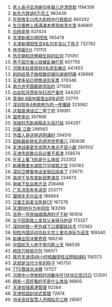 1. [老人丧子后洗碗10年替儿还清债款](https://s.weibo.com//weibo?q=%23%E8%80%81%E4%BA%BA%E4%B8%A7%E5%AD%90%E5%90%8E%E6%B4%97%E7%A2%9710%E5%B9%B4%E6%9B%BF%E5%84%BF%E8%BF%98%E6%B8%85%E5%80%BA%E6%AC%BE%23&Refer=top) 1194356
2. [新东方辞退6万员工](https://s.weibo.com//weibo?q=%23%E6%96%B0%E4%B8%9C%E6%96%B9%E8%BE%9E%E9%80%806%E4%B8%87%E5%91%98%E5%B7%A5%23&Refer=top) 983439
3. [在民族复兴伟大航程中行稳致远](https://s.weibo.com//weibo?q=%23%E5%9C%A8%E6%B0%91%E6%97%8F%E5%A4%8D%E5%85%B4%E4%BC%9F%E5%A4%A7%E8%88%AA%E7%A8%8B%E4%B8%AD%E8%A1%8C%E7%A8%B3%E8%87%B4%E8%BF%9C%23&Refer=top) 860292
4. [生日蛋糕上插满课本男孩崩溃大哭](https://s.weibo.com//weibo?q=%23%E7%94%9F%E6%97%A5%E8%9B%8B%E7%B3%95%E4%B8%8A%E6%8F%92%E6%BB%A1%E8%AF%BE%E6%9C%AC%E7%94%B7%E5%AD%A9%E5%B4%A9%E6%BA%83%E5%A4%A7%E5%93%AD%23&Refer=top) 846801
5. [白桃星座](https://s.weibo.com//weibo?q=%23%E7%99%BD%E6%A1%83%E6%98%9F%E5%BA%A7%23&Refer=top) 837424
6. [天津新增20例阳性](https://s.weibo.com//weibo?q=%23%E5%A4%A9%E6%B4%A5%E6%96%B0%E5%A2%9E20%E4%BE%8B%E9%98%B3%E6%80%A7%23&Refer=top) 765479
7. [天津新增阳性含8名10岁及以下孩子](https://s.weibo.com//weibo?q=%23%E5%A4%A9%E6%B4%A5%E6%96%B0%E5%A2%9E%E9%98%B3%E6%80%A7%E5%90%AB8%E5%90%8D10%E5%B2%81%E5%8F%8A%E4%BB%A5%E4%B8%8B%E5%AD%A9%E5%AD%90%23&Refer=top) 732782
8. [林书豪0分](https://s.weibo.com//weibo?q=%23%E6%9E%97%E4%B9%A6%E8%B1%AA0%E5%88%86%23&Refer=top) 731113
9. [热恋期和厌倦期生娃的区别](https://s.weibo.com//weibo?q=%23%E7%83%AD%E6%81%8B%E6%9C%9F%E5%92%8C%E5%8E%8C%E5%80%A6%E6%9C%9F%E7%94%9F%E5%A8%83%E7%9A%84%E5%8C%BA%E5%88%AB%23&Refer=top) 731051
10. [男子因欠香火钱被乱棒打死](https://s.weibo.com//weibo?q=%23%E7%94%B7%E5%AD%90%E5%9B%A0%E6%AC%A0%E9%A6%99%E7%81%AB%E9%92%B1%E8%A2%AB%E4%B9%B1%E6%A3%92%E6%89%93%E6%AD%BB%23&Refer=top) 607750
11. [河南本轮疫情有6名师生确诊](https://s.weibo.com//weibo?q=%23%E6%B2%B3%E5%8D%97%E6%9C%AC%E8%BD%AE%E7%96%AB%E6%83%85%E6%9C%896%E5%90%8D%E5%B8%88%E7%94%9F%E7%A1%AE%E8%AF%8A%23&Refer=top) 447453
12. [妈妈给孩子做核酸却被叫谢谢阿姨](https://s.weibo.com//weibo?q=%23%E5%A6%88%E5%A6%88%E7%BB%99%E5%AD%A9%E5%AD%90%E5%81%9A%E6%A0%B8%E9%85%B8%E5%8D%B4%E8%A2%AB%E5%8F%AB%E8%B0%A2%E8%B0%A2%E9%98%BF%E5%A7%A8%23&Refer=top) 436666
13. [天津多站已停售进京车票](https://s.weibo.com//weibo?q=%23%E5%A4%A9%E6%B4%A5%E5%A4%9A%E7%AB%99%E5%B7%B2%E5%81%9C%E5%94%AE%E8%BF%9B%E4%BA%AC%E8%BD%A6%E7%A5%A8%23&Refer=top) 378348
14. [南方连芋圆都是肉馅的](https://s.weibo.com//weibo?q=%23%E5%8D%97%E6%96%B9%E8%BF%9E%E8%8A%8B%E5%9C%86%E9%83%BD%E6%98%AF%E8%82%89%E9%A6%85%E7%9A%84%23&Refer=top) 371590
15. [白岩松评西安孕妇流产事件](https://s.weibo.com//weibo?q=%23%E7%99%BD%E5%B2%A9%E6%9D%BE%E8%AF%84%E8%A5%BF%E5%AE%89%E5%AD%95%E5%A6%87%E6%B5%81%E4%BA%A7%E4%BA%8B%E4%BB%B6%23&Refer=top) 344257
16. [青海6.9级地震震出8年逃犯](https://s.weibo.com//weibo?q=%23%E9%9D%92%E6%B5%B76.9%E7%BA%A7%E5%9C%B0%E9%9C%87%E9%9C%87%E5%87%BA8%E5%B9%B4%E9%80%83%E7%8A%AF%23&Refer=top) 337111
17. [深圳现有4例病例为同一传播链](https://s.weibo.com//weibo?q=%23%E6%B7%B1%E5%9C%B3%E7%8E%B0%E6%9C%894%E4%BE%8B%E7%97%85%E4%BE%8B%E4%B8%BA%E5%90%8C%E4%B8%80%E4%BC%A0%E6%92%AD%E9%93%BE%23&Refer=top) 323062
18. [这猫普通话过二甲了吧](https://s.weibo.com//weibo?q=%E8%BF%99%E7%8C%AB%E6%99%AE%E9%80%9A%E8%AF%9D%E8%BF%87%E4%BA%8C%E7%94%B2%E4%BA%86%E5%90%A7&Refer=top) 319061
19. [国考申论](https://s.weibo.com//weibo?q=%E5%9B%BD%E8%80%83%E7%94%B3%E8%AE%BA&Refer=top) 307896
20. [张继科念新闻稿舌头狂打结](https://s.weibo.com//weibo?q=%23%E5%BC%A0%E7%BB%A7%E7%A7%91%E5%BF%B5%E6%96%B0%E9%97%BB%E7%A8%BF%E8%88%8C%E5%A4%B4%E7%8B%82%E6%89%93%E7%BB%93%23&Refer=top) 304297
21. [刘鑫 江歌](https://s.weibo.com//weibo?q=%E5%88%98%E9%91%AB%20%E6%B1%9F%E6%AD%8C&Refer=top) 296563
22. [外国人是这样逃网课的](https://s.weibo.com//weibo?q=%23%E5%A4%96%E5%9B%BD%E4%BA%BA%E6%98%AF%E8%BF%99%E6%A0%B7%E9%80%83%E7%BD%91%E8%AF%BE%E7%9A%84%23&Refer=top) 294510
23. [田联最新排名苏炳添世界第八](https://s.weibo.com//weibo?q=%23%E7%94%B0%E8%81%94%E6%9C%80%E6%96%B0%E6%8E%92%E5%90%8D%E8%8B%8F%E7%82%B3%E6%B7%BB%E4%B8%96%E7%95%8C%E7%AC%AC%E5%85%AB%23&Refer=top) 285638
24. [天津战奥密克戎两大难点不容小觑](https://s.weibo.com//weibo?q=%23%E5%A4%A9%E6%B4%A5%E6%88%98%E5%A5%A5%E5%AF%86%E5%85%8B%E6%88%8E%E4%B8%A4%E5%A4%A7%E9%9A%BE%E7%82%B9%E4%B8%8D%E5%AE%B9%E5%B0%8F%E8%A7%91%23&Refer=top) 280502
25. [天津市民群众非必要不离津](https://s.weibo.com//weibo?q=%E5%A4%A9%E6%B4%A5%E5%B8%82%E6%B0%91%E7%BE%A4%E4%BC%97%E9%9D%9E%E5%BF%85%E8%A6%81%E4%B8%8D%E7%A6%BB%E6%B4%A5&Refer=top) 258574
26. [在天上看飞机是什么体验](https://s.weibo.com//weibo?q=%23%E5%9C%A8%E5%A4%A9%E4%B8%8A%E7%9C%8B%E9%A3%9E%E6%9C%BA%E6%98%AF%E4%BB%80%E4%B9%88%E4%BD%93%E9%AA%8C%23&Refer=top) 252302
27. [新疆赛里木湖现万华镜旋之空](https://s.weibo.com//weibo?q=%23%E6%96%B0%E7%96%86%E8%B5%9B%E9%87%8C%E6%9C%A8%E6%B9%96%E7%8E%B0%E4%B8%87%E5%8D%8E%E9%95%9C%E6%97%8B%E4%B9%8B%E7%A9%BA%23&Refer=top) 250182
28. [深圳卫健委电话发我后续来了](https://s.weibo.com//weibo?q=%23%E6%B7%B1%E5%9C%B3%E5%8D%AB%E5%81%A5%E5%A7%94%E7%94%B5%E8%AF%9D%E5%8F%91%E6%88%91%E5%90%8E%E7%BB%AD%E6%9D%A5%E4%BA%86%23&Refer=top) 236711
29. [易烊千玺年度新锐男演员](https://s.weibo.com//weibo?q=%23%E6%98%93%E7%83%8A%E5%8D%83%E7%8E%BA%E5%B9%B4%E5%BA%A6%E6%96%B0%E9%94%90%E7%94%B7%E6%BC%94%E5%91%98%23&Refer=top) 234673
30. [电梯下坠自救方法](https://s.weibo.com//weibo?q=%23%E7%94%B5%E6%A2%AF%E4%B8%8B%E5%9D%A0%E8%87%AA%E6%95%91%E6%96%B9%E6%B3%95%23&Refer=top) 208468
31. [广东凉茶有多讲究](https://s.weibo.com//weibo?q=%E5%B9%BF%E4%B8%9C%E5%87%89%E8%8C%B6%E6%9C%89%E5%A4%9A%E8%AE%B2%E7%A9%B6&Refer=top) 203771
32. [猫咪冬天也会冷](https://s.weibo.com//weibo?q=%23%E7%8C%AB%E5%92%AA%E5%86%AC%E5%A4%A9%E4%B9%9F%E4%BC%9A%E5%86%B7%23&Refer=top) 189664
33. [汉堡王和麦当劳是CP](https://s.weibo.com//weibo?q=%23%E6%B1%89%E5%A0%A1%E7%8E%8B%E5%92%8C%E9%BA%A6%E5%BD%93%E5%8A%B3%E6%98%AFCP%23&Refer=top) 187278
34. [天津6地升为中风险](https://s.weibo.com//weibo?q=%23%E5%A4%A9%E6%B4%A56%E5%9C%B0%E5%8D%87%E4%B8%BA%E4%B8%AD%E9%A3%8E%E9%99%A9%23&Refer=top) 183299
35. [吉林一市民抽烟偶遇豹子下树](https://s.weibo.com//weibo?q=%23%E5%90%89%E6%9E%97%E4%B8%80%E5%B8%82%E6%B0%91%E6%8A%BD%E7%83%9F%E5%81%B6%E9%81%87%E8%B1%B9%E5%AD%90%E4%B8%8B%E6%A0%91%23&Refer=top) 181914
36. [女子回家路上发现父亲骑马护送](https://s.weibo.com//weibo?q=%23%E5%A5%B3%E5%AD%90%E5%9B%9E%E5%AE%B6%E8%B7%AF%E4%B8%8A%E5%8F%91%E7%8E%B0%E7%88%B6%E4%BA%B2%E9%AA%91%E9%A9%AC%E6%8A%A4%E9%80%81%23&Refer=top) 173327
37. [深圳地铁一老外褪下口罩脚踩扶手](https://s.weibo.com//weibo?q=%23%E6%B7%B1%E5%9C%B3%E5%9C%B0%E9%93%81%E4%B8%80%E8%80%81%E5%A4%96%E8%A4%AA%E4%B8%8B%E5%8F%A3%E7%BD%A9%E8%84%9A%E8%B8%A9%E6%89%B6%E6%89%8B%23&Refer=top) 172062
38. [阳性外国运动员赴北京三里屯游玩为谣言](https://s.weibo.com//weibo?q=%23%E9%98%B3%E6%80%A7%E5%A4%96%E5%9B%BD%E8%BF%90%E5%8A%A8%E5%91%98%E8%B5%B4%E5%8C%97%E4%BA%AC%E4%B8%89%E9%87%8C%E5%B1%AF%E6%B8%B8%E7%8E%A9%E4%B8%BA%E8%B0%A3%E8%A8%80%23&Refer=top) 169340
39. [新疆出现冰晕奇观](https://s.weibo.com//weibo?q=%23%E6%96%B0%E7%96%86%E5%87%BA%E7%8E%B0%E5%86%B0%E6%99%95%E5%A5%87%E8%A7%82%23&Refer=top) 168236
40. [中国航天人绝不带问题上天](https://s.weibo.com//weibo?q=%23%E4%B8%AD%E5%9B%BD%E8%88%AA%E5%A4%A9%E4%BA%BA%E7%BB%9D%E4%B8%8D%E5%B8%A6%E9%97%AE%E9%A2%98%E4%B8%8A%E5%A4%A9%23&Refer=top) 166539
41. [柿饼万物皆可包](https://s.weibo.com//weibo?q=%E6%9F%BF%E9%A5%BC%E4%B8%87%E7%89%A9%E7%9A%86%E5%8F%AF%E5%8C%85&Refer=top) 166071
42. [离开天津须48小时核酸阴性证明和绿码](https://s.weibo.com//weibo?q=%23%E7%A6%BB%E5%BC%80%E5%A4%A9%E6%B4%A5%E9%A1%BB48%E5%B0%8F%E6%97%B6%E6%A0%B8%E9%85%B8%E9%98%B4%E6%80%A7%E8%AF%81%E6%98%8E%E5%92%8C%E7%BB%BF%E7%A0%81%23&Refer=top) 158373
43. [这就是当代少年的样子](https://s.weibo.com//weibo?q=%23%E8%BF%99%E5%B0%B1%E6%98%AF%E5%BD%93%E4%BB%A3%E5%B0%91%E5%B9%B4%E7%9A%84%E6%A0%B7%E5%AD%90%23&Refer=top) 145750
44. [TTG晋级总决赛](https://s.weibo.com//weibo?q=%23TTG%E6%99%8B%E7%BA%A7%E6%80%BB%E5%86%B3%E8%B5%9B%23&Refer=top) 131127
45. [河南中小学放假时间集中在1月18日至25日](https://s.weibo.com//weibo?q=%23%E6%B2%B3%E5%8D%97%E4%B8%AD%E5%B0%8F%E5%AD%A6%E6%94%BE%E5%81%87%E6%97%B6%E9%97%B4%E9%9B%86%E4%B8%AD%E5%9C%A81%E6%9C%8818%E6%97%A5%E8%87%B325%E6%97%A5%23&Refer=top) 123001
46. [拥有一双好看的手是什么体验](https://s.weibo.com//weibo?q=%23%E6%8B%A5%E6%9C%89%E4%B8%80%E5%8F%8C%E5%A5%BD%E7%9C%8B%E7%9A%84%E6%89%8B%E6%98%AF%E4%BB%80%E4%B9%88%E4%BD%93%E9%AA%8C%23&Refer=top) 96805
47. [天津加强离津管理](https://s.weibo.com//weibo?q=%23%E5%A4%A9%E6%B4%A5%E5%8A%A0%E5%BC%BA%E7%A6%BB%E6%B4%A5%E7%AE%A1%E7%90%86%23&Refer=top) 92264
48. [天津校园封闭式管理](https://s.weibo.com//weibo?q=%23%E5%A4%A9%E6%B4%A5%E6%A0%A1%E5%9B%AD%E5%B0%81%E9%97%AD%E5%BC%8F%E7%AE%A1%E7%90%86%23&Refer=top) 72674
49. [18米高巨型雪人亮相松花江畔](https://s.weibo.com//weibo?q=%2318%E7%B1%B3%E9%AB%98%E5%B7%A8%E5%9E%8B%E9%9B%AA%E4%BA%BA%E4%BA%AE%E7%9B%B8%E6%9D%BE%E8%8A%B1%E6%B1%9F%E7%95%94%23&Refer=top) 28587
